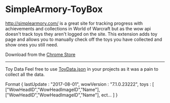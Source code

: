# SimpleArmory-ToyBox

http://simplearmory.com/ is a great site for tracking progress with achievements and collections in World of Warcraft but as the wow api doesn't track toys they aren't logged on the site. This extension adds toy page and allows you to manually check off the toys you have collected and show ones you still need.

Download from the <a href="https://chrome.google.com/webstore/detail/simple-armory-toy-box/cipjopjhpjmiikddfneebahneledggjl"> Chrome Store </a>

--- 
Toy Data
Feel free to use <a href="https://raw.githubusercontent.com/MrLuxan/SimpleArmory-ToyBox/master/ToyData.json">ToyData.json</a> in your projects as it was a pain to collect all the data.

Format 
{
	lastUpdate : "2017-08-01",
	wowVersion : "7.1.0.23222",
	toys : [
		   		["WowHeadID","WowHeadImageID","Name"],
		   		["WowHeadID","WowHeadImageID","Name"],
		   		ect...
		   ]
}